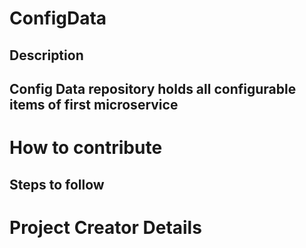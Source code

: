 # ConfigData
## Description

## Config Data repository holds all configurable items of first microservice

# How to contribute

## Steps to follow

# Project Creator Details


